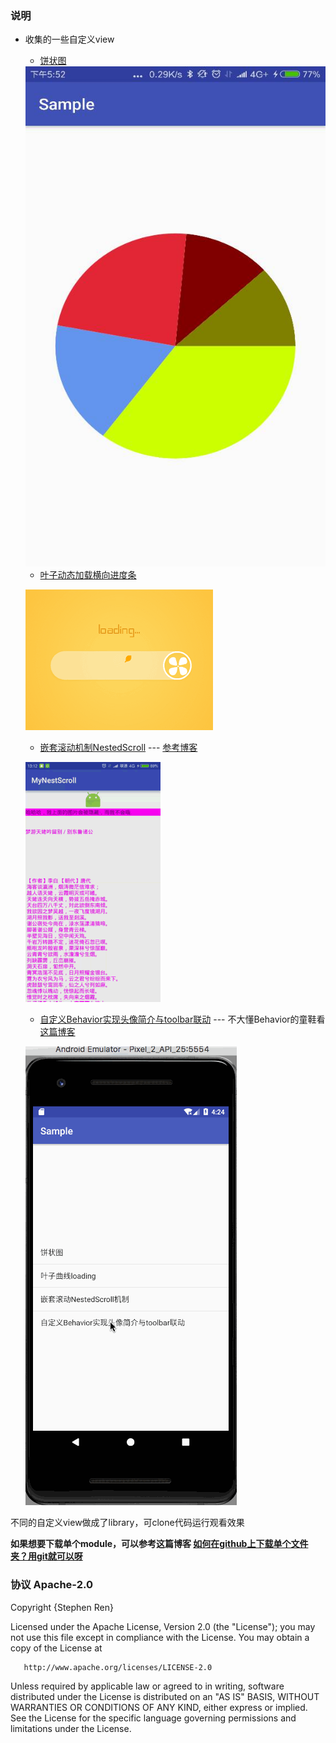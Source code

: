 ### 说明

- 收集的一些自定义view
    - [饼状图](https://github.com/harrain/CustomViews/tree/master/leafloading)


    <img src = "/screenshot/pieview.jpg" width = "500" height="800" />

    - [叶子动态加载横向进度条](https://github.com/harrain/CustomViews/tree/master/pieview)

    ![叶子进度条](/screenshot/leaf_loading_readme.gif)

    - [嵌套滚动机制NestedScroll](https://github.com/harrain/CustomViews/tree/master/mynestedscroll) --- [参考博客](http://blog.csdn.net/al4fun/article/details/53889075)

    ![MyNestedScroll](/screenshot/MyNestedScroll.gif)

    - [自定义Behavior实现头像简介与toolbar联动](https://github.com/harrain/CustomViews/tree/master/avatarbehavior) --- 不大懂Behavior的童鞋看[这篇博客](http://www.jianshu.com/p/82d18b0d18f4)

    ![AvatarBehavior](/screenshot/avatarBehavior.gif)

不同的自定义view做成了library，可clone代码运行观看效果

**如果想要下载单个module，可以参考这篇博客 [如何在github上下载单个文件夹？用git就可以呀](http://www.jianshu.com/p/74a0441ed9b7)**

### 协议 Apache-2.0

Copyright {Stephen Ren}

   Licensed under the Apache License, Version 2.0 (the "License");
   you may not use this file except in compliance with the License.
   You may obtain a copy of the License at

       http://www.apache.org/licenses/LICENSE-2.0

   Unless required by applicable law or agreed to in writing, software
   distributed under the License is distributed on an "AS IS" BASIS,
   WITHOUT WARRANTIES OR CONDITIONS OF ANY KIND, either express or implied.
   See the License for the specific language governing permissions and
   limitations under the License.